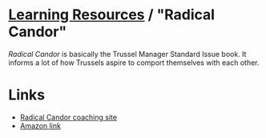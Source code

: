 # [Learning Resources](./README.md) / "Radical Candor"

_Radical Candor_ is basically the Trussel Manager Standard Issue book. It informs a lot of how Trussels aspire to comport themselves with each other.

# Links
* [Radical Candor coaching site](https://www.radicalcandor.com/)
* [Amazon link](https://www.amazon.com/Radical-Candor-Kim-Scott/dp/B01KTIEFEE)